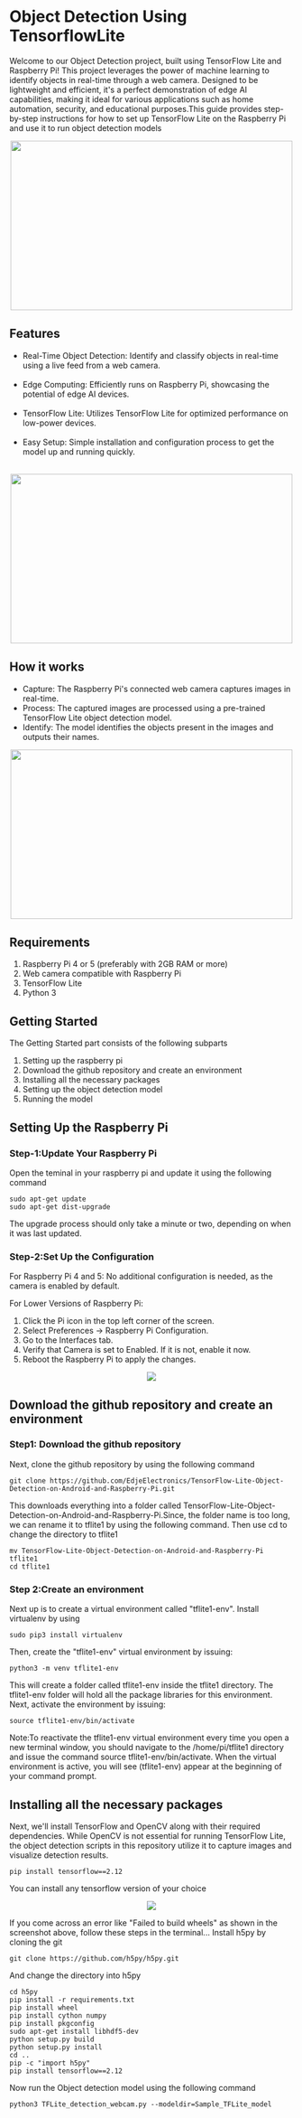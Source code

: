 # Object Detection Using TensorflowLite
Welcome to our Object Detection project, built using TensorFlow Lite and Raspberry Pi! This project leverages the power of machine learning to identify objects in real-time through a web camera. Designed to be lightweight and efficient, it's a perfect demonstration of edge AI capabilities, making it ideal for various applications such as home automation, security, and educational purposes.This guide provides step-by-step instructions for how to set up TensorFlow Lite on the Raspberry Pi and use it to run object detection models
<p align=center>
<img src="https://github.com/Iswarya-Singaram/Object_Detection_Using_TensorflowLite/assets/145309713/1c5b9b39-831e-4db2-aa8f-e0ced233a0c6" width="500" height="300">
</p>

## Features
<ul>
<li>Real-Time Object Detection: Identify and classify objects in real-time using a live feed from a web camera.</li></br>
<li>Edge Computing: Efficiently runs on Raspberry Pi, showcasing the potential of edge AI devices.</li></br>
<li>TensorFlow Lite: Utilizes TensorFlow Lite for optimized performance on low-power devices.</li></br>
<li>Easy Setup: Simple installation and configuration process to get the model up and running quickly.</li></br>
</ul>
<p align=center>
<img src="https://github.com/Iswarya-Singaram/Object_Detection_Using_TensorflowLite/assets/145309713/523a6fe4-77b5-4511-b9c7-f1f961fc3e91" width="500" height="300">
</p>

## How it works
<ul>
<li>Capture: The Raspberry Pi's connected web camera captures images in real-time.</li>
<li>Process: The captured images are processed using a pre-trained TensorFlow Lite object detection model.</li>
<li>Identify: The model identifies the objects present in the images and outputs their names.</li>
</ul>
<p align=center>
<img src="https://github.com/Iswarya-Singaram/Object_Detection_Using_TensorflowLite/assets/145309713/388ab8fa-658e-48ad-8340-a8045cc43135" width="500" height="300">
</p>

 ## Requirements
   <ol>
<li>Raspberry Pi 4 or 5 (preferably with 2GB RAM or more)</li>
<li>Web camera compatible with Raspberry Pi</li>
<li>TensorFlow Lite</li>
<li>Python 3</li>
 </ol>

 ## Getting Started
 The Getting Started part consists of the following subparts 
 <ol>
   <li>Setting up the raspberry pi</li>
   <li>Download the github repository and create an environment</li>
   <li>Installing all the necessary packages</li>
   <li>Setting up the object detection model</li>
   <li>Running the model</li>
 </ol>

 ## Setting Up the Raspberry Pi
 ### Step-1:Update Your Raspberry Pi
 Open the teminal in your raspberry pi and update it using the following command
 ~~~
sudo apt-get update
sudo apt-get dist-upgrade
~~~
 The upgrade process should only take a minute or two, depending on when it was last updated.
 ### Step-2:Set Up the Configuration
For Raspberry Pi 4 and 5:
No additional configuration is needed, as the camera is enabled by default.

For Lower Versions of Raspberry Pi:
<ol>
<li>Click the Pi icon in the top left corner of the screen.</li>
<li>Select Preferences -> Raspberry Pi Configuration.</li>
<li>Go to the Interfaces tab.</li>
<li>Verify that Camera is set to Enabled. If it is not, enable it now.</li>
<li>Reboot the Raspberry Pi to apply the changes.</li>
</ol>
<p align="center">
  <img src="https://github.com/Iswarya-Singaram/Object_Detection_Using_TensorflowLite/assets/145309713/7dc9ce06-914d-4be7-9e5f-30a3b0448817">
</p>

## Download the github repository and create an environment
### Step1: Download the github repository
Next, clone the github repository by using the following command
~~~
git clone https://github.com/EdjeElectronics/TensorFlow-Lite-Object-Detection-on-Android-and-Raspberry-Pi.git
~~~
This downloads everything into a folder called TensorFlow-Lite-Object-Detection-on-Android-and-Raspberry-Pi.Since, the folder name is too long, we can rename it to tflite1 by using the following command. Then use cd to change the directory to tflite1
~~~
mv TensorFlow-Lite-Object-Detection-on-Android-and-Raspberry-Pi tflite1
cd tflite1
~~~
### Step 2:Create an environment
 Next up is to create a virtual environment called "tflite1-env".
 Install virtualenv by using
 ~~~
sudo pip3 install virtualenv
~~~
Then, create the "tflite1-env" virtual environment by issuing:
~~~
python3 -m venv tflite1-env
~~~
This will create a folder called tflite1-env inside the tflite1 directory. The tflite1-env folder will hold all the package libraries for this environment. Next, activate the environment by issuing:
~~~
source tflite1-env/bin/activate
~~~
Note:To reactivate the tflite1-env virtual environment every time you open a new terminal window, you should navigate to the /home/pi/tflite1 directory and issue the command source tflite1-env/bin/activate. When the virtual environment is active, you will see (tflite1-env) appear at the beginning of your command prompt.
## Installing all the necessary packages
Next, we'll install TensorFlow and OpenCV along with their required dependencies. While OpenCV is not essential for running TensorFlow Lite, the object detection scripts in this repository utilize it to capture images and visualize detection results.
~~~
pip install tensorflow==2.12
~~~
You can install any tensorflow version of your choice
<p align="center">
  <img src="https://github.com/Iswarya-Singaram/Object_Detection_Using_TensorflowLite/assets/145309713/70074049-dd87-4b18-8100-26eee172b4cd">
</p>
If you come across an error like "Failed to build wheels" as shown in the screenshot above, follow these steps in the terminal...
Install h5py by cloning the git

~~~
git clone https://github.com/h5py/h5py.git
~~~
And change the directory into h5py
~~~
cd h5py
pip install -r requirements.txt
pip install wheel
pip install cython numpy
pip install pkgconfig
sudo apt-get install libhdf5-dev
python setup.py build
python setup.py install
cd ..
pip -c "import h5py"
pip install tensorflow==2.12
~~~
Now run the Object detection model using the following command

~~~
python3 TFLite_detection_webcam.py --modeldir=Sample_TFLite_model
~~~








 



 

 
 
